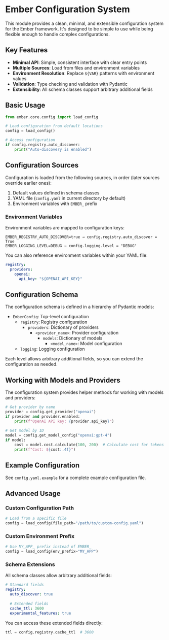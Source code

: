 # Ember Configuration System

This module provides a clean, minimal, and extensible configuration system for the Ember framework. It's designed to be simple to use while being flexible enough to handle complex configurations.

## Key Features

- **Minimal API**: Simple, consistent interface with clear entry points
- **Multiple Sources**: Load from files and environment variables
- **Environment Resolution**: Replace `${VAR}` patterns with environment values
- **Validation**: Type checking and validation with Pydantic
- **Extensibility**: All schema classes support arbitrary additional fields

## Basic Usage

```python
from ember.core.config import load_config

# Load configuration from default locations
config = load_config()

# Access configuration
if config.registry.auto_discover:
    print("Auto-discovery is enabled")
```

## Configuration Sources

Configuration is loaded from the following sources, in order (later sources override earlier ones):

1. Default values defined in schema classes
2. YAML file (`config.yaml` in current directory by default)
3. Environment variables with `EMBER_` prefix

### Environment Variables

Environment variables are mapped to configuration keys:

```
EMBER_REGISTRY_AUTO_DISCOVER=true → config.registry.auto_discover = True
EMBER_LOGGING_LEVEL=DEBUG → config.logging.level = "DEBUG"
```

You can also reference environment variables within your YAML file:

```yaml
registry:
  providers:
    openai:
      api_key: "${OPENAI_API_KEY}"
```

## Configuration Schema

The configuration schema is defined in a hierarchy of Pydantic models:

- `EmberConfig`: Top-level configuration
  - `registry`: Registry configuration
    - `providers`: Dictionary of providers
      - `<provider_name>`: Provider configuration
        - `models`: Dictionary of models
          - `<model_name>`: Model configuration
  - `logging`: Logging configuration

Each level allows arbitrary additional fields, so you can extend the configuration as needed.

## Working with Models and Providers

The configuration system provides helper methods for working with models and providers:

```python
# Get provider by name
provider = config.get_provider("openai")
if provider and provider.enabled:
    print(f"OpenAI API key: {provider.api_key}")
    
# Get model by ID
model = config.get_model_config("openai:gpt-4")
if model:
    cost = model.cost.calculate(100, 200)  # Calculate cost for tokens
    print(f"Cost: ${cost:.4f}")
```

## Example Configuration

See `config.yaml.example` for a complete example configuration file.

## Advanced Usage

### Custom Configuration Path

```python
# Load from a specific file
config = load_config(file_path="/path/to/custom-config.yaml")
```

### Custom Environment Prefix

```python
# Use MY_APP_ prefix instead of EMBER_
config = load_config(env_prefix="MY_APP")
```

### Schema Extensions

All schema classes allow arbitrary additional fields:

```yaml
# Standard fields
registry:
  auto_discover: true
  
  # Extended fields
  cache_ttl: 3600
  experimental_features: true
```

You can access these extended fields directly:

```python
ttl = config.registry.cache_ttl  # 3600
```